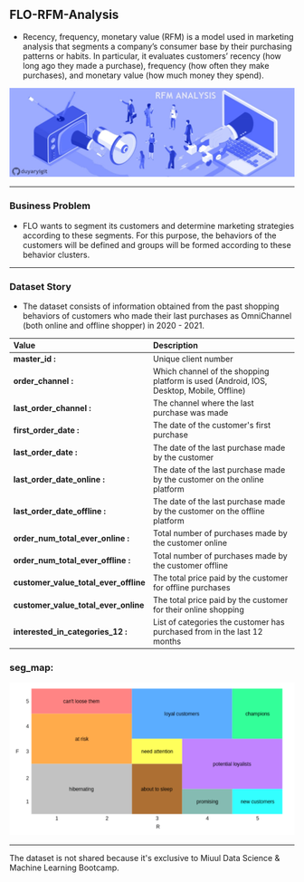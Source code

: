 ## FLO-RFM-Analysis

- Recency, frequency, monetary value (RFM) is a model used in marketing analysis that segments a company’s consumer base by their purchasing patterns or habits. In particular, it evaluates customers’ recency (how long ago they made a purchase), frequency (how often they make purchases), and monetary value (how much money they spend).



![](image.jpg)

---

### Business Problem
- FLO wants to segment its customers and determine marketing strategies according to these segments. For this purpose, the behaviors of the customers will be defined and groups will be formed according to these behavior clusters.



---

### Dataset Story
- The dataset consists of information obtained from the past shopping behaviors of customers who made their last purchases as OmniChannel (both online and offline shopper) in 2020 - 2021.


|Value| Description                                         |
|:----|:----------------------------------------------------|
|**master_id :**| Unique client number                                   |
|**order_channel :**| Which channel of the shopping platform is used (Android, IOS, Desktop, Mobile, Offline)                |
|**last_order_channel :**| The channel where the last purchase was made |
|**first_order_date :** | The date of the customer's first purchase     |
|**last_order_date :**| The date of the last purchase made by the customer                                 |
|**last_order_date_online :**| The date of the last purchase made by the customer on the online platform                 |
|**last_order_date_offline :**| The date of the last purchase made by the customer on the offline platform |
|**order_num_total_ever_online :**| Total number of purchases made by the customer online      |                                
|**order_num_total_ever_offline :**| Total number of purchases made by the customer offline                |
|**customer_value_total_ever_offline**  | The total price paid by the customer for offline purchases |
|**customer_value_total_ever_online**  |The total price paid by the customer for their online shopping |
|**interested_in_categories_12 :**| List of categories the customer has purchased from in the last 12 months |

### seg_map:

<p align="center">
  <img src="https://github.com/duyaryigit/FLO-RFM-Analysis/blob/main/segments.png?raw=true" alt="RFM Segmentation"/>
</p>

---

The dataset is not shared because it's exclusive to Miuul Data Science & Machine Learning Bootcamp.

